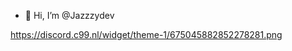 - 👋 Hi, I’m @Jazzzydev

<!---
Jazzzydev/Jazzzydev is a ✨ special ✨ repository because its `README.md` (this file) appears on your GitHub profile.
You can click the Preview link to take a look at your changes.
--->
https://discord.c99.nl/widget/theme-1/675045882852278281.png
